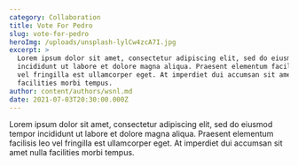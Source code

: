 ```yaml
---
category: Collaboration
title: Vote For Pedro
slug: vote-for-pedro
heroImg: /uploads/unsplash-lylCw4zcA7I.jpg
excerpt: >
  Lorem ipsum dolor sit amet, consectetur adipiscing elit, sed do eiusmod tempor
  incididunt ut labore et dolore magna aliqua. Praesent elementum facilisis leo
  vel fringilla est ullamcorper eget. At imperdiet dui accumsan sit amet nulla
  facilities morbi tempus.
author: content/authors/wsnl.md
date: 2021-07-03T20:30:00.000Z
---
```


Lorem ipsum dolor sit amet, consectetur adipiscing elit, sed do eiusmod tempor incididunt ut labore et dolore magna aliqua. Praesent elementum facilisis leo vel fringilla est ullamcorper eget. At imperdiet dui accumsan sit amet nulla facilities morbi tempus.
